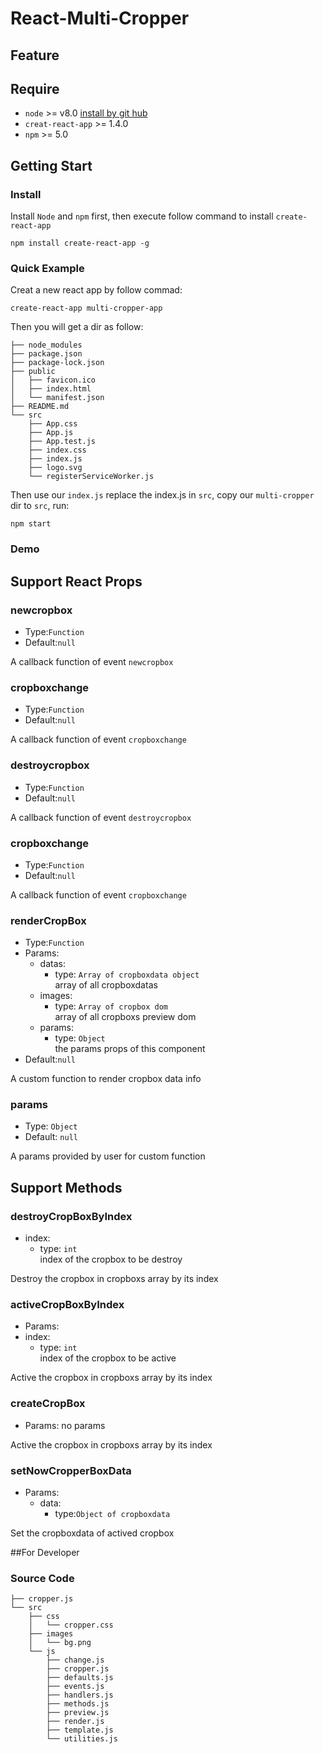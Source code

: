 # React-Multi-Cropper



## Feature

## Require
- `node` >= v8.0 [install by git hub](https://github.com/nodejs/node/blob/master/BUILDING.md)  
- `creat-react-app` >= 1.4.0  
- `npm` >= 5.0


## Getting Start
### Install
Install `Node` and `npm` first, then execute follow command to install `create-react-app`
```
npm install create-react-app -g
```
### Quick Example
Creat a new react app by follow commad:
```
create-react-app multi-cropper-app
```
Then you will get a dir as follow:
```
├── node_modules
├── package.json
├── package-lock.json
├── public
│   ├── favicon.ico
│   ├── index.html
│   └── manifest.json
├── README.md
└── src
    ├── App.css
    ├── App.js
    ├── App.test.js
    ├── index.css
    ├── index.js
    ├── logo.svg
    └── registerServiceWorker.js
```
Then use our `index.js` replace the index.js in `src`, copy our `multi-cropper` dir to `src`, run:
```
npm start
```
### Demo


## Support React Props

### newcropbox
- Type:`Function`  
- Default:`null` 

A callback function of event `newcropbox`  

### cropboxchange
- Type:`Function`   
- Default:`null`

A callback function of event `cropboxchange`  

### destroycropbox
- Type:`Function`   
- Default:`null`

A callback function of event `destroycropbox`  

### cropboxchange
- Type:`Function`   
- Default:`null`

A callback function of event `cropboxchange`  

### renderCropBox
- Type:`Function`  
- Params: 
  - datas: 
    - type: `Array of cropboxdata object`  
  array of all cropboxdatas   
  - images:  
    - type: `Array of cropbox dom`  
  array of all cropboxs preview dom  
  - params:   
    - type: `Object`  
  the params props of this component  
- Default:`null`

A custom function to render cropbox data info  

### params
- Type: `Object`  
- Default: `null`

A params provided by user for custom function  


## Support Methods

### destroyCropBoxByIndex   
- index:  
  - type: `int`  
    index of the cropbox to be destroy
    
Destroy the cropbox in cropboxs array by its index  

### activeCropBoxByIndex  
  - Params: 
  - index:  
    - type: `int`    
    index of the cropbox to be active       

Active the cropbox in cropboxs array by its index  

### createCropBox  
- Params: no params     

Active the cropbox in cropboxs array by its index   

### setNowCropperBoxData
- Params: 
  - data: 
    - type:`Object of cropboxdata`          

Set the cropboxdata of actived cropbox

##For Developer
### Source Code
```text
├── cropper.js
└── src
    ├── css
    │   └── cropper.css
    ├── images
    │   └── bg.png
    └── js
        ├── change.js
        ├── cropper.js
        ├── defaults.js
        ├── events.js
        ├── handlers.js
        ├── methods.js
        ├── preview.js
        ├── render.js
        ├── template.js
        └── utilities.js

```
